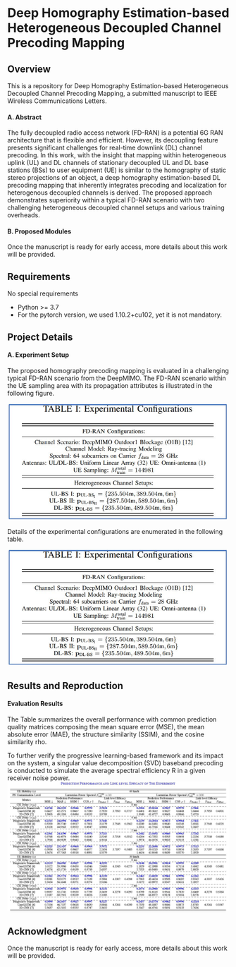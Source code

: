 # Deep Homography Estimation-based Heterogeneous Decoupled Channel Precoding Mapping
## Overview
This is a repository for Deep Homography Estimation-based Heterogeneous Decoupled Channel Precoding Mapping, a submitted manuscript to IEEE Wireless Communications Letters. 

#### A. Abstract
The fully decoupled radio access network (FD-RAN) is a potential 6G RAN architecture that is flexible and efficient. However, its decoupling feature presents significant challenges for real-time downlink (DL) channel precoding. In this work, with the insight that mapping within heterogeneous uplink (UL) and DL channels of stationary decoupled UL and DL base stations (BSs) to user equipment (UE) is similar to the homography of static stereo projections of an object, a deep homography estimation-based DL precoding mapping that inherently integrates precoding and localization for heterogenous decoupled channels is derived. The proposed approach demonstrates superiority within a typical FD-RAN scenario with two challenging heterogeneous decoupled channel setups and various training overheads.

#### B. Proposed Modules
Once the manuscript is ready for early access, more details about this work will be provided.

## Requirements
No special requirements
- Python >= 3.7
- For the pytorch version, we used 1.10.2+cu102, yet it is not mandatory.


## Project Details
#### A. Experiment Setup
The proposed homography precoding mapping is evaluated in a challenging typical FD-RAN scenario from the DeepMIMO. The FD-RAN scenario within the UE sampling area with its propagation attributes is illustrated in the following figure.
<p align="center">
  <img src = "https://github.com/TeleRagingFires/Feedback-Free/blob/d415973cc5824f03f1984d6896193e41a295932f/Data.jpg" width="500">
</p>

Details of the experimental configurations are enumerated in the following table.
<p align="center">
  <img src = "https://github.com/TeleRagingFires/Feedback-Free/blob/d415973cc5824f03f1984d6896193e41a295932f/Data.jpg" width="500">
</p>

## Results and Reproduction

#### Evaluation Results
The Table summarizes the overall performance with common prediction quality matrices composing the mean square error (MSE), the mean absolute error (MAE), the structure similarity (SSIM), and the cosine similarity rho.

To further verify the progressive learning-based framework and its impact on the system, a singular value decomposition (SVD) baseband precoding is conducted to simulate the average spectral efficiency R in a given receiver noise power.
![alt text](https://github.com/TeleRagingFires/Progressive/blob/139c7807a5f770da2aab967a940c2844bb750d52/Result.jpg)

## Acknowledgment
Once the manuscript is ready for early access, more details about this work will be provided.
